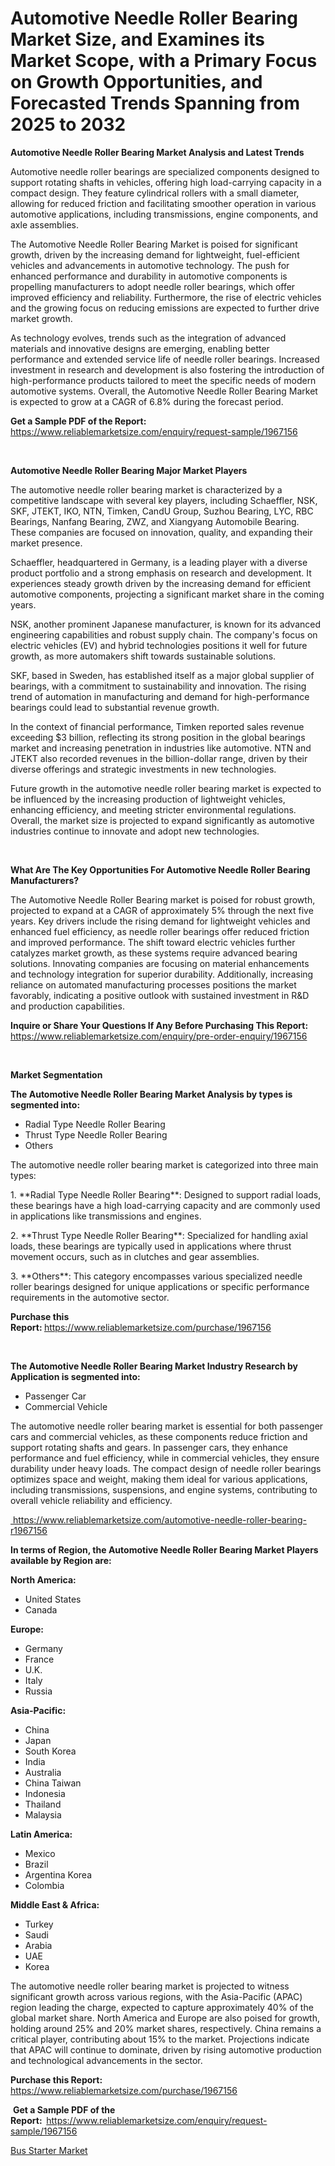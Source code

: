 <p><h1>Automotive Needle Roller Bearing Market Size, and Examines its Market Scope, with a Primary Focus on Growth Opportunities, and Forecasted Trends Spanning from 2025 to 2032</h1></p><p><strong>Automotive Needle Roller Bearing Market Analysis and Latest Trends</strong></p>
<p><p>Automotive needle roller bearings are specialized components designed to support rotating shafts in vehicles, offering high load-carrying capacity in a compact design. They feature cylindrical rollers with a small diameter, allowing for reduced friction and facilitating smoother operation in various automotive applications, including transmissions, engine components, and axle assemblies.</p><p>The Automotive Needle Roller Bearing Market is poised for significant growth, driven by the increasing demand for lightweight, fuel-efficient vehicles and advancements in automotive technology. The push for enhanced performance and durability in automotive components is propelling manufacturers to adopt needle roller bearings, which offer improved efficiency and reliability. Furthermore, the rise of electric vehicles and the growing focus on reducing emissions are expected to further drive market growth.</p><p>As technology evolves, trends such as the integration of advanced materials and innovative designs are emerging, enabling better performance and extended service life of needle roller bearings. Increased investment in research and development is also fostering the introduction of high-performance products tailored to meet the specific needs of modern automotive systems. Overall, the Automotive Needle Roller Bearing Market is expected to grow at a CAGR of 6.8% during the forecast period.</p></p>
<p><strong>Get a Sample PDF of the Report:&nbsp;</strong> <a href="https://www.reliablemarketsize.com/enquiry/request-sample/1967156?utm_campaign=2773&utm_medium=2&utm_source=Github&utm_content=ia&utm_term=30032025&utm_id=automotive-needle-roller-bearing">https://www.reliablemarketsize.com/enquiry/request-sample/1967156</a></p>
<p>&nbsp;</p>
<p><strong>Automotive Needle Roller Bearing Major Market Players</strong></p>
<p><p>The automotive needle roller bearing market is characterized by a competitive landscape with several key players, including Schaeffler, NSK, SKF, JTEKT, IKO, NTN, Timken, CandU Group, Suzhou Bearing, LYC, RBC Bearings, Nanfang Bearing, ZWZ, and Xiangyang Automobile Bearing. These companies are focused on innovation, quality, and expanding their market presence.</p><p>Schaeffler, headquartered in Germany, is a leading player with a diverse product portfolio and a strong emphasis on research and development. It experiences steady growth driven by the increasing demand for efficient automotive components, projecting a significant market share in the coming years.</p><p>NSK, another prominent Japanese manufacturer, is known for its advanced engineering capabilities and robust supply chain. The company's focus on electric vehicles (EV) and hybrid technologies positions it well for future growth, as more automakers shift towards sustainable solutions.</p><p>SKF, based in Sweden, has established itself as a major global supplier of bearings, with a commitment to sustainability and innovation. The rising trend of automation in manufacturing and demand for high-performance bearings could lead to substantial revenue growth.</p><p>In the context of financial performance, Timken reported sales revenue exceeding $3 billion, reflecting its strong position in the global bearings market and increasing penetration in industries like automotive. NTN and JTEKT also recorded revenues in the billion-dollar range, driven by their diverse offerings and strategic investments in new technologies.</p><p>Future growth in the automotive needle roller bearing market is expected to be influenced by the increasing production of lightweight vehicles, enhancing efficiency, and meeting stricter environmental regulations. Overall, the market size is projected to expand significantly as automotive industries continue to innovate and adopt new technologies.</p></p>
<p>&nbsp;</p>
<p><strong>What Are The Key Opportunities For Automotive Needle Roller Bearing Manufacturers?</strong></p>
<p><p>The Automotive Needle Roller Bearing market is poised for robust growth, projected to expand at a CAGR of approximately 5% through the next five years. Key drivers include the rising demand for lightweight vehicles and enhanced fuel efficiency, as needle roller bearings offer reduced friction and improved performance. The shift toward electric vehicles further catalyzes market growth, as these systems require advanced bearing solutions. Innovating companies are focusing on material enhancements and technology integration for superior durability. Additionally, increasing reliance on automated manufacturing processes positions the market favorably, indicating a positive outlook with sustained investment in R&D and production capabilities.</p></p>
<p><strong>Inquire or Share Your Questions If Any Before Purchasing This Report:</strong> <a href="https://www.reliablemarketsize.com/enquiry/pre-order-enquiry/1967156?utm_campaign=2773&utm_medium=2&utm_source=Github&utm_content=ia&utm_term=30032025&utm_id=automotive-needle-roller-bearing">https://www.reliablemarketsize.com/enquiry/pre-order-enquiry/1967156</a></p>
<p>&nbsp;</p>
<p><strong>Market Segmentation</strong></p>
<p><strong>The Automotive Needle Roller Bearing Market Analysis by types is segmented into:</strong></p>
<p><ul><li>Radial Type Needle Roller Bearing</li><li>Thrust Type Needle Roller Bearing</li><li>Others</li></ul></p>
<p><p>The automotive needle roller bearing market is categorized into three main types: </p><p>1. **Radial Type Needle Roller Bearing**: Designed to support radial loads, these bearings have a high load-carrying capacity and are commonly used in applications like transmissions and engines.</p><p>   </p><p>2. **Thrust Type Needle Roller Bearing**: Specialized for handling axial loads, these bearings are typically used in applications where thrust movement occurs, such as in clutches and gear assemblies.</p><p>3. **Others**: This category encompasses various specialized needle roller bearings designed for unique applications or specific performance requirements in the automotive sector.</p></p>
<p><strong>Purchase this Report:&nbsp;</strong><a href="https://www.reliablemarketsize.com/purchase/1967156?utm_campaign=2773&utm_medium=2&utm_source=Github&utm_content=ia&utm_term=30032025&utm_id=automotive-needle-roller-bearing">https://www.reliablemarketsize.com/purchase/1967156</a></p>
<p>&nbsp;</p>
<p><strong>The Automotive Needle Roller Bearing Market Industry Research by Application is segmented into:</strong></p>
<p><ul><li>Passenger Car</li><li>Commercial Vehicle</li></ul></p>
<p><p>The automotive needle roller bearing market is essential for both passenger cars and commercial vehicles, as these components reduce friction and support rotating shafts and gears. In passenger cars, they enhance performance and fuel efficiency, while in commercial vehicles, they ensure durability under heavy loads. The compact design of needle roller bearings optimizes space and weight, making them ideal for various applications, including transmissions, suspensions, and engine systems, contributing to overall vehicle reliability and efficiency.</p></p>
<p><a href="https://www.reliablemarketsize.com/automotive-needle-roller-bearing-r1967156?utm_campaign=2773&utm_medium=2&utm_source=Github&utm_content=ia&utm_term=30032025&utm_id=automotive-needle-roller-bearing">&nbsp;https://www.reliablemarketsize.com/automotive-needle-roller-bearing-r1967156</a></p>
<p><strong>In terms of Region, the Automotive Needle Roller Bearing Market Players available by Region are:</strong></p>
<p>
    <p> <strong> North America: </strong>
        <ul>
            <li>United States</li>
            <li>Canada</li>
        </ul>
        </p> 
    <p> <strong> Europe: </strong>
        <ul>
            <li>Germany</li>
            <li>France</li>
            <li>U.K.</li>
            <li>Italy</li>
            <li>Russia</li>
        </ul>
        </p> 
    <p> <strong> Asia-Pacific: </strong>
        <ul>
            <li>China</li>
            <li>Japan</li>
            <li>South Korea</li>
            <li>India</li>
            <li>Australia</li>
            <li>China Taiwan</li>
            <li>Indonesia</li>
            <li>Thailand</li>
            <li>Malaysia</li>
        </ul>
        </p> 
    <p> <strong> Latin America: </strong>
        <ul>
            <li>Mexico</li>
            <li>Brazil</li>
            <li>Argentina Korea</li>
            <li>Colombia</li>
        </ul>
        </p> 
    <p> <strong> Middle East & Africa: </strong>
        <ul>
            <li>Turkey</li>
            <li>Saudi</li>
            <li>Arabia</li>
            <li>UAE</li>
            <li>Korea</li>
        </ul>
    </p>
    </p>
<p><p>The automotive needle roller bearing market is projected to witness significant growth across various regions, with the Asia-Pacific (APAC) region leading the charge, expected to capture approximately 40% of the global market share. North America and Europe are also poised for growth, holding around 25% and 20% market shares, respectively. China remains a critical player, contributing about 15% to the market. Projections indicate that APAC will continue to dominate, driven by rising automotive production and technological advancements in the sector.</p></p>
<p><strong>Purchase this Report: </strong><a href="https://www.reliablemarketsize.com/purchase/1967156?utm_campaign=2773&utm_medium=2&utm_source=Github&utm_content=ia&utm_term=30032025&utm_id=automotive-needle-roller-bearing">https://www.reliablemarketsize.com/purchase/1967156</a></p>
<p>&nbsp;<strong>Get a Sample PDF of the Report:&nbsp;&nbsp;</strong><a href="https://www.reliablemarketsize.com/enquiry/request-sample/1967156?utm_campaign=2773&utm_medium=2&utm_source=Github&utm_content=ia&utm_term=30032025&utm_id=automotive-needle-roller-bearing">https://www.reliablemarketsize.com/enquiry/request-sample/1967156</a></p>
<p><strong></strong></p>
<p><p><a href="https://github.com/abantolemox08/Market-Research-Report-List-1/blob/main/bus-starter-market.md?utm_campaign=2773&utm_medium=2&utm_source=Github&utm_content=ia&utm_term=30032025&utm_id=automotive-needle-roller-bearing">Bus Starter Market</a></p></p>